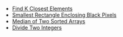 - [Find K Closest Elements](https://leetcode.com/problems/find-k-closest-elements/description/)
- [Smallest Rectangle Enclosing Black Pixels](https://leetcode.com/problems/smallest-rectangle-enclosing-black-pixels/description/)
- [Median of Two Sorted Arrays](https://leetcode.com/problems/median-of-two-sorted-arrays/description/)
- [Divide Two Integers](https://leetcode.com/problems/divide-two-integers/description/)
